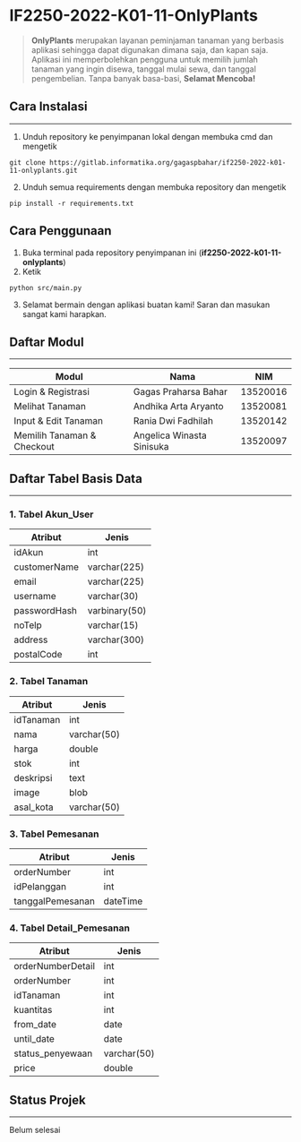 # IF2250-2022-K01-11-OnlyPlants

> **OnlyPlants** merupakan layanan peminjaman tanaman yang berbasis aplikasi sehingga dapat digunakan dimana saja, dan kapan saja. Aplikasi ini memperbolehkan pengguna untuk memilih jumlah tanaman yang ingin disewa, tanggal mulai sewa, dan tanggal pengembelian. Tanpa banyak basa-basi, **Selamat Mencoba!**

## Cara Instalasi
---

1. Unduh repository ke penyimpanan lokal dengan membuka cmd dan mengetik
```
git clone https://gitlab.informatika.org/gagaspbahar/if2250-2022-k01-11-onlyplants.git
```
2. Unduh semua requirements dengan membuka repository dan mengetik
```
pip install -r requirements.txt
```
## Cara Penggunaan
1. Buka terminal pada repository penyimpanan ini (**if2250-2022-k01-11-onlyplants**)
2. Ketik
```
python src/main.py
```
3. Selamat bermain dengan aplikasi buatan kami! Saran dan masukan sangat kami harapkan.

## Daftar Modul
---
| Modul | Nama | NIM |
| ---  | --- | --- |
| Login & Registrasi |Gagas Praharsa Bahar  | 13520016 
| Melihat Tanaman |Andhika Arta Aryanto | 13520081
| Input & Edit Tanaman |Rania Dwi Fadhilah | 13520142
| Memilih Tanaman & Checkout | Angelica Winasta Sinisuka | 13520097

## Daftar Tabel Basis Data
---

### 1. Tabel **Akun_User**
| Atribut | Jenis |
| ---  | --- | 
| idAkun | int
| customerName | varchar(225)
| email | varchar(225)
| username | varchar(30)
| passwordHash | varbinary(50)
| noTelp | varchar(15)
| address | varchar(300)
| postalCode | int

### 2. Tabel **Tanaman**
| Atribut | Jenis |
| ---  | --- | 
| idTanaman | int
| nama | varchar(50)
| harga | double
| stok | int
| deskripsi | text
| image | blob
| asal_kota | varchar(50)

### 3. Tabel **Pemesanan**
| Atribut | Jenis |
| ---  | --- | 
| orderNumber | int
| idPelanggan | int
| tanggalPemesanan | dateTime

### 4. Tabel **Detail_Pemesanan**
| Atribut | Jenis |
| ---  | --- | 
| orderNumberDetail | int
| orderNumber | int
| idTanaman | int
| kuantitas | int
| from_date | date
| until_date | date
| status_penyewaan | varchar(50)
| price | double

## Status Projek
---
Belum selesai
